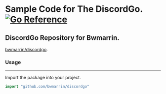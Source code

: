 # Sample Code for The DiscordGo.[![Go Reference](https://pkg.go.dev/badge/github.com/bwmarrin/discordgo.svg)](https://pkg.go.dev/github.com/bwmarrin/discordgo)

## DiscordGo Repository for Bwmarrin.
[bwmarrin/discordgo](https://github.com/bwmarrin/discordgo).

### Usage
<hr>
Import the package into your project.

```go
import "github.com/bwmarrin/discordgo"
```